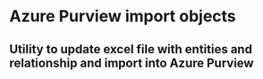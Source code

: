 # Azure Purview import objects

## Utility to update excel file with entities and relationship and import into Azure Purview
